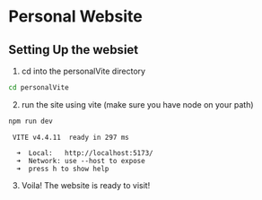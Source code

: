 # Personal Website
## Setting Up the websiet
1) cd into the personalVite directory
```sh 
cd personalVite
```
2) run the site using vite (make sure you have node on your path)
```sh 
npm run dev
```
```
 VITE v4.4.11  ready in 297 ms

  ➜  Local:   http://localhost:5173/
  ➜  Network: use --host to expose
  ➜  press h to show help
```
3) Voila! The website is ready to visit!
